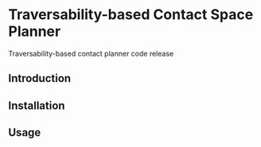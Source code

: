 Traversability-based Contact Space Planner
=============

Traversability-based contact planner code release


Introduction
------------

Installation
------------

Usage
-----
